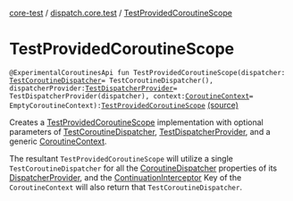 [core-test](../index.md) / [dispatch.core.test](index.md) / [TestProvidedCoroutineScope](./-test-provided-coroutine-scope.md)

# TestProvidedCoroutineScope

`@ExperimentalCoroutinesApi fun TestProvidedCoroutineScope(dispatcher: `[`TestCoroutineDispatcher`](https://kotlin.github.io/kotlinx.coroutines/kotlinx-coroutines-core/kotlinx.coroutines.test/-test-coroutine-dispatcher/index.html)` = TestCoroutineDispatcher(), dispatcherProvider: `[`TestDispatcherProvider`](-test-dispatcher-provider/index.md)` = TestDispatcherProvider(dispatcher), context: `[`CoroutineContext`](https://kotlinlang.org/api/latest/jvm/stdlib/kotlin.coroutines/-coroutine-context/index.html)` = EmptyCoroutineContext): `[`TestProvidedCoroutineScope`](-test-provided-coroutine-scope/index.md) [(source)](https://github.com/RBusarow/Dispatch/tree/master/core-test/src/main/java/dispatch/core/test/TestProvidedCoroutineScope.kt#L64)

Creates a [TestProvidedCoroutineScope](-test-provided-coroutine-scope/index.md) implementation with optional parameters of
[TestCoroutineDispatcher](https://kotlin.github.io/kotlinx.coroutines/kotlinx-coroutines-core/kotlinx.coroutines.test/-test-coroutine-dispatcher/index.html), [TestDispatcherProvider](-test-dispatcher-provider/index.md), and a generic [CoroutineContext](https://kotlinlang.org/api/latest/jvm/stdlib/kotlin.coroutines/-coroutine-context/index.html).

The resultant `TestProvidedCoroutineScope` will utilize a single `TestCoroutineDispatcher`
for all the [CoroutineDispatcher](https://kotlin.github.io/kotlinx.coroutines/kotlinx-coroutines-core/kotlinx.coroutines/-coroutine-dispatcher/index.html) properties of its [DispatcherProvider](https://rbusarow.github.io/Dispatch/core/dispatch.core/-dispatcher-provider/index.md),
and the [ContinuationInterceptor](https://kotlinlang.org/api/latest/jvm/stdlib/kotlin.coroutines/-continuation-interceptor/index.html) Key of the `CoroutineContext` will also return that `TestCoroutineDispatcher`.

